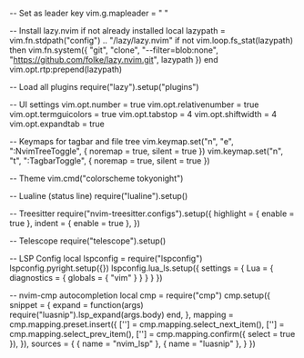 -- Set <Space> as leader key
vim.g.mapleader = " "

-- Install lazy.nvim if not already installed
local lazypath = vim.fn.stdpath("config") .. "/lazy/lazy.nvim"
if not vim.loop.fs_stat(lazypath) then
  vim.fn.system({
    "git", "clone", "--filter=blob:none",
    "https://github.com/folke/lazy.nvim.git", lazypath
  })
end
vim.opt.rtp:prepend(lazypath)

-- Load all plugins
require("lazy").setup("plugins")

-- UI settings
vim.opt.number = true
vim.opt.relativenumber = true
vim.opt.termguicolors = true
vim.opt.tabstop = 4
vim.opt.shiftwidth = 4
vim.opt.expandtab = true

-- Keymaps for tagbar and file tree
vim.keymap.set("n", "<leader>e", ":NvimTreeToggle<CR>", { noremap = true, silent = true })
vim.keymap.set("n", "<leader>t", ":TagbarToggle<CR>", { noremap = true, silent = true })

-- Theme
vim.cmd("colorscheme tokyonight")

-- Lualine (status line)
require("lualine").setup()

-- Treesitter
require("nvim-treesitter.configs").setup({
  highlight = { enable = true },
  indent = { enable = true },
})

-- Telescope
require("telescope").setup()

-- LSP Config
local lspconfig = require("lspconfig")
lspconfig.pyright.setup({})
lspconfig.lua_ls.setup({
  settings = {
    Lua = {
      diagnostics = {
        globals = { "vim" }
      }
    }
  }
})

-- nvim-cmp autocompletion
local cmp = require("cmp")
cmp.setup({
  snippet = {
    expand = function(args)
      require("luasnip").lsp_expand(args.body)
    end,
  },
  mapping = cmp.mapping.preset.insert({
    ['<Tab>'] = cmp.mapping.select_next_item(),
    ['<S-Tab>'] = cmp.mapping.select_prev_item(),
    ['<CR>'] = cmp.mapping.confirm({ select = true }),
  }),
  sources = {
    { name = "nvim_lsp" },
    { name = "luasnip" },
  }
})